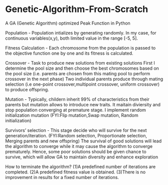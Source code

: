 # Genetic-Algorithm-From-Scratch
A GA (Genetic Algorithm) optimized Peak Function in Python

Population -
Population intializes by generating randomly.
In my case, for continuous variables(x,y), both limited value in the range [-5, 5].

Fitness Calculation - 
Each chromosome from the population is passed to the objective function one by one and its fitness is calculated.

Crossover - 
Task to produce new solutions from existing solutions 
First I determine the pool size and then choose the best chromosomes based on the pool size  (i.e. parents are chosen from this mating pool 
to perform crossover in the next phase)
Two individual parents produce through mating selection (i.e one-point crossover,multipoint crossover, uniform crossover)  to produce offspring.

Mutation - 
Typically, childern inherit 99% of characteristics from their parents but mutation allows to introduce new traits.
It maitain diviersity and stop population converging at premature stage.
I implement random initialization mutation (FYI:Flip mutation,Swap mutation, Random initialization)

Survivors’ selection - 
This stage decide who will survive for the next generation/iteration. (FYI:Random selection, Proportionate selection, Merging parents and new offspring)
The survival of good solutions will lead the algorithm to converge while it may cause the algorithm to converge prematurely. 
Hence, some poor solutions should be given chance to survive, which will allow GA to maintain diversity and enhance exploration

How to terminate the algorithm?
(1)A predefined number of iterations are completed.
(2)A predefined fitness value is obtained.
(3)There is no improvement in results for a fixed number of iterations.
